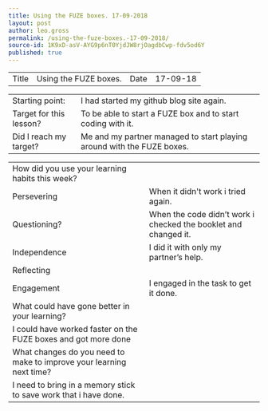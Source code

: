 ```yaml
---
title: Using the FUZE boxes. 17-09-2018
layout: post
author: leo.gross
permalink: /using-the-fuze-boxes.-17-09-2018/
source-id: 1K9xD-asV-AYG9p6nT0YjdJW8rjOagdbCwp-fdv5od6Y
published: true
---
```

<table>
  <tr>
    <td>Title</td>
    <td>Using the FUZE boxes.</td>
    <td>Date</td>
    <td>17-09-18</td>
  </tr>
</table>


<table>
  <tr>
    <td>Starting point:</td>
    <td>I had started my github blog site again.</td>
  </tr>
  <tr>
    <td>Target for this lesson?</td>
    <td>To be able to start a FUZE box and to start coding with it.</td>
  </tr>
  <tr>
    <td>Did I reach my target? </td>
    <td>Me and my partner managed to start playing around with the FUZE boxes.</td>
  </tr>
</table>


<table>
  <tr>
    <td>How did you use your learning habits this week?</td>
    <td></td>
  </tr>
  <tr>
    <td>Persevering</td>
    <td>When it didn't work i tried again.</td>
  </tr>
  <tr>
    <td>Questioning?</td>
    <td>When the code didn’t work i checked the booklet and changed it.</td>
  </tr>
  <tr>
    <td>Independence</td>
    <td>I did it with only my partner’s help.</td>
  </tr>
  <tr>
    <td>Reflecting</td>
    <td></td>
  </tr>
  <tr>
    <td>Engagement</td>
    <td>I engaged in the task to get it done.</td>
  </tr>
  <tr>
    <td>What could have gone better in your learning?</td>
    <td></td>
  </tr>
  <tr>
    <td>I could have worked faster on the FUZE boxes and got more done</td>
    <td></td>
  </tr>
  <tr>
    <td>What changes do you need to make to improve your learning next time?</td>
    <td></td>
  </tr>
  <tr>
    <td>I need to bring in a memory stick to save work that i have done.</td>
    <td></td>
  </tr>
</table>


